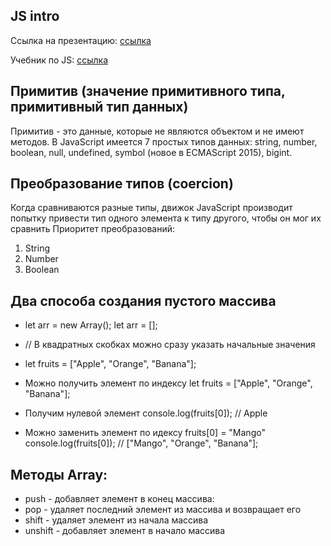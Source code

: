 ## JS intro

Ссылка на презентацию: [ссылка](https://github.com/ait-tr/cohort22/blob/main/front_end/lesson_12/js.pdf)

Учебник по JS:   [ссылка](https://learn.javascript.ru/)

## Примитив (значение примитивного типа, примитивный тип данных)
Примитив - это данные, которые не являются объектом и не имеют методов. В JavaScript имеется 7 простых типов данных: string, number, boolean, null, undefined, symbol (новое в ECMAScript 2015), bigint.

##  Преобразование типов (coercion)
Когда сравниваются разные типы, движок JavaScript производит попытку привести тип одного элемента к типу другого, чтобы он мог их сравнить
Приоритет преобразований:
1. String
2. Number
3. Boolean

## Два способа создания пустого массива
-  let arr = new Array();
   let arr = [];
- // В квадратных скобках можно сразу указать начальные значения
- let fruits = ["Apple", "Orange", "Banana"];

- Можно получить элемент по индексу
  let fruits = ["Apple", "Orange", "Banana"];
- Получим нулевой элемент
  console.log(fruits[0]); // Apple

-  Можно заменить элемент по идексу
   fruits[0] = "Mango"
   console.log(fruits[0]); // ["Mango", "Orange", "Banana"];

## Методы Array:
- push - добавляет элемент в конец массива:
- pop - удаляет последний элемент из массива и возвращает его
- shift - удаляет элемент из начала массива
- unshift - добавляет элемент в начало массива